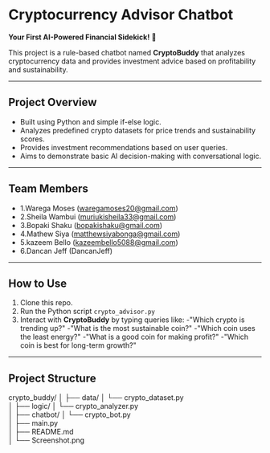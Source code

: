 # Cryptocurrency Advisor Chatbot

**Your First AI-Powered Financial Sidekick!** 🌟

This project is a rule-based chatbot named **CryptoBuddy** that analyzes cryptocurrency data and provides investment advice based on profitability and sustainability.

---

## Project Overview

- Built using Python and simple if-else logic.
- Analyzes predefined crypto datasets for price trends and sustainability scores.
- Provides investment recommendations based on user queries.
- Aims to demonstrate basic AI decision-making with conversational logic.

---

## Team Members

- 1.Warega Moses   (waregamoses20@gmail.com)
- 2.Sheila Wambui  (muriukisheila33@gmail.com)
- 3.Bopaki Shaku   (bopakishaku@gmail.com)
- 4.Mathew Siya    (matthewsiyabonga@gmail.com)
- 5.kazeem Bello   (kazeembello5088@gmail.com)
- 6.Dancan Jeff    (DancanJeff)

---

## How to Use

1. Clone this repo.
2. Run the Python script `crypto_advisor.py`
3. Interact with **CryptoBuddy** by typing queries like:
-"Which crypto is trending up?"
-"What is the most sustainable coin?"
-"Which coin uses the least energy?"
-"What is a good coin for making profit?"
-"Which coin is best for long-term growth?"

---

## Project Structure
crypto_buddy/
│
├── data/
│   └── crypto_dataset.py        
│
├── logic/
│   └── crypto_analyzer.py        
│
├── chatbot/
│   └── crypto_bot.py             
│
├── main.py                       
│
├── README.md                     
│
└── Screenshot.png             


